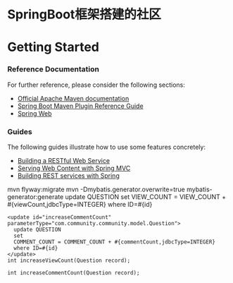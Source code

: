 # SpringBoot框架搭建的社区


# Getting Started

### Reference Documentation
For further reference, please consider the following sections:

* [Official Apache Maven documentation](https://maven.apache.org/guides/index.html)
* [Spring Boot Maven Plugin Reference Guide](https://docs.spring.io/spring-boot/docs/2.2.6.RELEASE/maven-plugin/)
* [Spring Web](https://docs.spring.io/spring-boot/docs/2.2.6.RELEASE/reference/htmlsingle/#boot-features-developing-web-applications)

### Guides
The following guides illustrate how to use some features concretely:

* [Building a RESTful Web Service](https://spring.io/guides/gs/rest-service/)
* [Serving Web Content with Spring MVC](https://spring.io/guides/gs/serving-web-content/)
* [Building REST services with Spring](https://spring.io/guides/tutorials/bookmarks/)

mvn flyway:migrate
mvn -Dmybatis.generator.overwrite=true mybatis-generator:generate
  <update id="increaseViewCount" parameterType="com.community.community.model.Question">
    update QUESTION
    set
    VIEW_COUNT = VIEW_COUNT + #{viewCount,jdbcType=INTEGER}
    where ID=#{id}
  </update>
  
    <update id="increaseCommentCount" parameterType="com.community.community.model.Question">
      update QUESTION
      set
      COMMENT_COUNT = COMMENT_COUNT + #{commentCount,jdbcType=INTEGER}
      where ID=#{id}
    </update>
    int increaseViewCount(Question record);

    int increaseCommentCount(Question record);